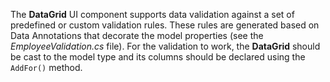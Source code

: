 The **DataGrid** UI component supports data validation against a set of predefined or custom validation rules. These rules are generated based on Data Annotations that decorate the model properties (see the _EmployeeValidation.cs_ file). For the validation to work, the **DataGrid** should be cast to the model type and its columns should be declared using the `AddFor()` method.